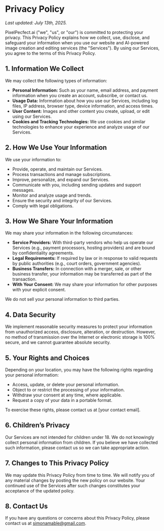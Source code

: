 # Privacy Policy

_Last updated: July 13th, 2025._

PixelPecfect.ai ("we", "us", or "our") is committed to protecting your privacy. This Privacy Policy explains how we collect, use, disclose, and safeguard your information when you use our website and AI-powered image creation and editing services (the "Services"). By using our Services, you agree to the terms of this Privacy Policy.

## 1. Information We Collect

We may collect the following types of information:

- **Personal Information:** Such as your name, email address, and payment information when you create an account, subscribe, or contact us.
- **Usage Data:** Information about how you use our Services, including log files, IP address, browser type, device information, and access times.
- **User Content:** Images and other content you create, upload, or edit using our Services.
- **Cookies and Tracking Technologies:** We use cookies and similar technologies to enhance your experience and analyze usage of our Services.

## 2. How We Use Your Information

We use your information to:
- Provide, operate, and maintain our Services.
- Process transactions and manage subscriptions.
- Improve, personalize, and expand our Services.
- Communicate with you, including sending updates and support messages.
- Monitor and analyze usage and trends.
- Ensure the security and integrity of our Services.
- Comply with legal obligations.

## 3. How We Share Your Information

We may share your information in the following circumstances:
- **Service Providers:** With third-party vendors who help us operate our Services (e.g., payment processors, hosting providers) and are bound by confidentiality agreements.
- **Legal Requirements:** If required by law or in response to valid requests by public authorities (e.g., court orders, government agencies).
- **Business Transfers:** In connection with a merger, sale, or other business transfer, your information may be transferred as part of the transaction.
- **With Your Consent:** We may share your information for other purposes with your explicit consent.

We do not sell your personal information to third parties.

## 4. Data Security

We implement reasonable security measures to protect your information from unauthorized access, disclosure, alteration, or destruction. However, no method of transmission over the Internet or electronic storage is 100% secure, and we cannot guarantee absolute security.

## 5. Your Rights and Choices

Depending on your location, you may have the following rights regarding your personal information:
- Access, update, or delete your personal information.
- Object to or restrict the processing of your information.
- Withdraw your consent at any time, where applicable.
- Request a copy of your data in a portable format.

To exercise these rights, please contact us at [your contact email].

## 6. Children’s Privacy

Our Services are not intended for children under 18. We do not knowingly collect personal information from children. If you believe we have collected such information, please contact us so we can take appropriate action.

## 7. Changes to This Privacy Policy

We may update this Privacy Policy from time to time. We will notify you of any material changes by posting the new policy on our website. Your continued use of the Services after such changes constitutes your acceptance of the updated policy.

## 8. Contact Us

If you have any questions or concerns about this Privacy Policy, please contact us at simonamable@gmail.com.